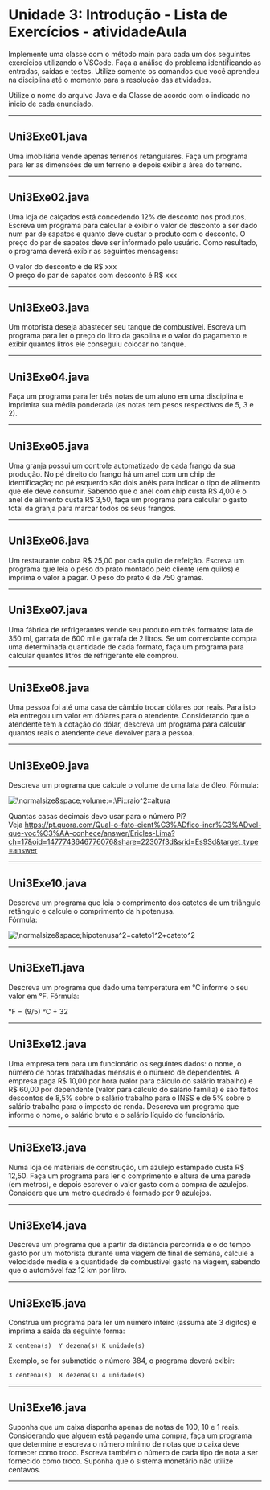 # Unidade 3: Introdução - Lista de Exercícios - atividadeAula

Implemente uma classe com o método main para cada um dos seguintes exercícios utilizando o VSCode. Faça a análise do problema identificando as entradas, saídas e testes. Utilize somente os comandos que você aprendeu na disciplina até o momento para a resolução das atividades.  

Utilize o nome do arquivo Java e da Classe de acordo com o indicado no inicio de cada enunciado.  

----------

## Uni3Exe01.java

Uma imobiliária vende apenas terrenos retangulares. Faça um programa para ler as dimensões de um terreno e depois exibir a área do terreno.  

----------

## Uni3Exe02.java

Uma loja de calçados está concedendo 12% de desconto nos produtos. Escreva um programa para calcular e exibir o valor de desconto a ser dado num par de sapatos e quanto deve custar o produto com o desconto. O preço do par de sapatos deve ser informado pelo usuário. Como resultado, o programa deverá exibir as seguintes mensagens:  

  O valor do desconto é de R$ xxx  
  O preço do par de sapatos com desconto é R$ xxx  

----------

## Uni3Exe03.java

Um motorista deseja abastecer seu tanque de combustível. Escreva um programa para ler o preço do litro da gasolina e o valor do pagamento e exibir quantos litros ele conseguiu colocar no tanque.  

----------

## Uni3Exe04.java

Faça um programa para ler três notas de um aluno em uma disciplina e imprimira sua média ponderada (as notas tem pesos respectivos de 5, 3 e 2).  

----------

## Uni3Exe05.java

Uma granja possui um controle automatizado de cada frango da sua produção. No pé direito do frango há um anel com um chip de identificação; no pé esquerdo são dois anéis para indicar o tipo de alimento que ele deve consumir. Sabendo que o anel com chip custa R$ 4,00 e o anel de alimento custa R$ 3,50, faça um programa para calcular o gasto total da granja para marcar todos os seus frangos.  

----------

## Uni3Exe06.java

Um restaurante cobra R$ 25,00 por cada quilo de refeição. Escreva um programa que leia o peso do prato montado pelo cliente (em quilos) e imprima o valor a pagar. O peso do prato é de 750 gramas.  

----------

## Uni3Exe07.java

Uma fábrica de refrigerantes vende seu produto em três formatos: lata de 350 ml, garrafa de 600 ml e garrafa de 2 litros. Se um comerciante compra uma determinada quantidade de cada formato, faça um programa para calcular quantos litros de refrigerante ele comprou.  

----------

## Uni3Exe08.java

Uma pessoa foi até uma casa de câmbio trocar dólares por reais. Para isto ela entregou um valor em dólares para o atendente. Considerando que o atendente tem a cotação do dólar, descreva um programa para calcular quantos reais o atendente deve devolver para a pessoa.  

----------

## Uni3Exe09.java

Descreva um programa que calcule o volume de uma lata de óleo. Fórmula:  

  ![\normalsize&space;volume\:=\:\Pi\:*\:raio^2\:*\:altura](https://latex.codecogs.com/svg.latex?\normalsize&space;volume=\Pi*raio^2*altura)  

Quantas casas decimais devo usar para o número Pi?  
Veja <https://pt.quora.com/Qual-o-fato-cient%C3%ADfico-incr%C3%ADvel-que-voc%C3%AA-conhece/answer/Ericles-Lima?ch=17&oid=1477743646776076&share=22307f3d&srid=Es9Sd&target_type=answer>  

----------

## Uni3Exe10.java

Descreva um programa que leia o comprimento dos catetos de um triângulo retângulo e calcule o comprimento da hipotenusa.  
Fórmula:  

  ![\normalsize&space;hipotenusa^2=cateto1^2+cateto^2](https://latex.codecogs.com/svg.latex?\normalsize&space;hipotenusa^2=cateto1^2+cateto^2)  

----------

## Uni3Exe11.java

Descreva um programa que dado uma temperatura em &deg;C informe o seu valor em &deg;F. Fórmula:  

  &deg;F = (9/5) &deg;C + 32  

----------

## Uni3Exe12.java

Uma empresa tem para um funcionário os seguintes dados: o nome, o número de horas trabalhadas mensais e o número de dependentes. A empresa paga R$ 10,00 por hora (valor para cálculo do salário trabalho) e R$ 60,00 por dependente (valor para cálculo do salário família) e são feitos descontos de 8,5% sobre o salário trabalho para o INSS e de 5% sobre o salário trabalho para o imposto de renda. Descreva um programa que informe o nome, o salário bruto e o salário líquido do funcionário.  

----------

## Uni3Exe13.java

Numa loja de materiais de construção, um azulejo estampado custa R$ 12,50. Faça um programa para ler o comprimento e altura de uma parede (em metros), e depois escrever o valor gasto com a compra de azulejos. Considere que um metro quadrado é formado por 9 azulejos.  

----------

## Uni3Exe14.java

Descreva um programa que a partir da distância percorrida e o do tempo gasto por um motorista durante uma viagem de final de semana, calcule a velocidade média e a quantidade de combustível gasto na viagem, sabendo que o automóvel faz 12 km por litro.  

----------

## Uni3Exe15.java

Construa um programa para ler um número inteiro (assuma até 3 dígitos) e imprima a saída da seguinte forma:  

    X centena(s)  Y dezena(s) K unidade(s)  

Exemplo, se for submetido o número 384, o programa deverá exibir:  

    3 centena(s)  8 dezena(s) 4 unidade(s)  

----------

## Uni3Exe16.java

<!-- FIXME: fazer a resposta -->
Suponha que um caixa disponha apenas de notas de 100, 10 e 1 reais. Considerando que alguém está pagando uma compra, faça um programa que determine e escreva o número mínimo de notas que o caixa deve fornecer como troco. Escreva também o número de cada tipo de nota a ser fornecido como troco. Suponha que o sistema monetário não utilize centavos.  

----------
